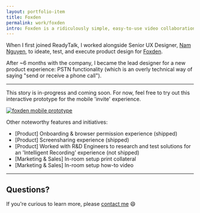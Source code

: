 ```yaml
---
layout: portfolio-item
title: Foxden
permalink: work/foxden
intro: Foxden is a ridiculously simple, easy-to-use video collaboration product for desktop, mobile, and "in-room" use cases.
---
```

When I first joined ReadyTalk, I worked alongside Senior UX Designer, [Nam Nguyen](http://nam-ux.com), to ideate, test, and execute product design for [Foxden](http://foxden.io).

After ~6 months with the company, I became the lead designer for a new product experience: PSTN functionality (which is an overly technical way of saying "send or receive a phone call").

---

This story is in-progress and coming soon. For now, feel free to try out this interactive prototype for the mobile 'invite' experience.

<a href="http://ux.emerywebster.com/foxden/ios/frame.html" target="_blank"><img src="https://cloud.githubusercontent.com/assets/178044/24775315/83c31a1c-1ad9-11e7-9af5-126259155120.png" alt="foxden mobile prototype" /></a>

Other noteworthy features and initiatives:

- [Product] Onboarding & browser permission experience (shipped)
- [Product] Screensharing experience (shipped)
- [Product] Worked with R&D Engineers to research and test solutions for an 'Intelligent Recording' experience (not shipped)
- [Marketing & Sales] In-room setup print collateral
- [Marketing & Sales] In-room setup how-to video

---

## Questions?

If you're curious to learn more, please [contact me](/contact) :smile:
